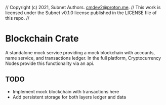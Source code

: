 // Copyright (c) 2021, Subnet Authors. cmdev2@proton.me.
// This work is licensed under the Subnet v0.1.0 license published in the LICENSE file of this repo.
//

# Blockchain Crate 
A standalone mock service providing a mock blockchain with accounts, name service, and transactions ledger. In the full platform, Cryptocurrency Nodes provide this functionality via an api.

## TODO 
- Implement mock blockchain with transactions here
- Add persistent storage for both layers ledger and data
